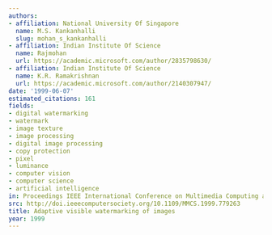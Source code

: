 ```yaml
---
authors:
- affiliation: National University Of Singapore
  name: M.S. Kankanhalli
  slug: mohan_s_kankanhalli
- affiliation: Indian Institute Of Science
  name: Rajmohan
  url: https://academic.microsoft.com/author/2835798630/
- affiliation: Indian Institute Of Science
  name: K.R. Ramakrishnan
  url: https://academic.microsoft.com/author/2140307947/
date: '1999-06-07'
estimated_citations: 161
fields:
- digital watermarking
- watermark
- image texture
- image processing
- digital image processing
- copy protection
- pixel
- luminance
- computer vision
- computer science
- artificial intelligence
in: Proceedings IEEE International Conference on Multimedia Computing and Systems
src: http://doi.ieeecomputersociety.org/10.1109/MMCS.1999.779263
title: Adaptive visible watermarking of images
year: 1999
---
```

